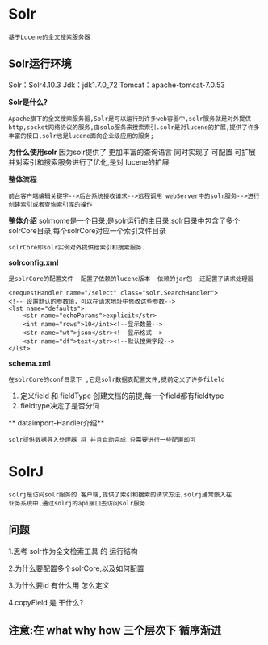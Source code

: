 # Solr

	基于Lucene的全文搜索服务器

## Solr运行环境 ##
Solr：Solr4.10.3
Jdk：jdk1.7.0_72
Tomcat：apache-tomcat-7.0.53



**Solr是什么?**

	Apache旗下的全文搜索服务器,Solr是可以运行到许多web容器中,solr服务就是对外提供http,socket网络协议的服务,由solo服务来搜索索引.solr是对lucene的扩展,提供了许多丰富的接口,solr也是lucene面向企业级应用的服务;

**为什么使用solr**
	因为solr提供了 更加丰富的查询语言 同时实现了 可配置 可扩展 并对索引和搜索服务进行了优化,是对 lucene的扩展

**整体流程**
	
	前台客户端编辑关键字-->后台系统接收请求-->远程调用 webServer中的solr服务-->进行创建索引或者查询索引库的操作
	

**整体介绍**
	solrhome是一个目录,是solr运行的主目录,solr目录中包含了多个solrCore目录,每个solrCore对应一个索引文件目录
	
	solrCore即solr实例对外提供给索引和搜索服务.

**solrconfig.xml**

	是solrCore的配置文件  配置了依赖的lucene版本  依赖的jar包  还配置了请求处理器 

	<requestHandler name="/select" class="solr.SearchHandler">
    <!-- 设置默认的参数值，可以在请求地址中修改这些参数-->
    <lst name="defaults">
        <str name="echoParams">explicit</str>
        <int name="rows">10</int><!--显示数量-->
        <str name="wt">json</str><!--显示格式-->
        <str name="df">text</str><!--默认搜索字段-->
    </lst>
</requestHandler>


**schema.xml**

	在solrCore的conf目录下 ,它是solr数据表配置文件,提前定义了许多fileld
1. 定义field 和 fieldType  创建文档的前提,每一个field都有fieldtype
2. fieldtype决定了是否分词

**	dataimport-Handler介绍**

	solr提供数据导入处理器 将 并且自动完成 只需要进行一些配置即可

# SolrJ #

	solrj是访问solr服务的 客户端,提供了索引和搜索的请求方法,solrj通常嵌入在
	业务系统中,通过solrj的api接口去访问solr服务





## 问题 ##

1.思考 solr作为全文检索工具  的 运行结构



2.为什么要配置多个solrCore,以及如何配置


3.为什么要id  有什么用 怎么定义


4.copyField 是 干什么?



## 注意:在  what why how 三个层次下 循序渐进 ##